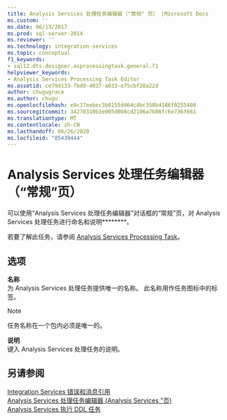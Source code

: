 ```yaml
---
title: Analysis Services 处理任务编辑器（"常规" 页） |Microsoft Docs
ms.custom: ''
ms.date: 06/13/2017
ms.prod: sql-server-2014
ms.reviewer: ''
ms.technology: integration-services
ms.topic: conceptual
f1_keywords:
- sql12.dts.designer.asprocessingtask.general.f1
helpviewer_keywords:
- Analysis Services Processing Task Editor
ms.assetid: ce79d133-fbd9-4037-a033-e75cbf28a22d
author: chugugrace
ms.author: chugu
ms.openlocfilehash: e9c17eebec3b8155d464c4bc358b4186f0255408
ms.sourcegitcommit: 34278310b3e005d008cd2106a7b86fc6e736f661
ms.translationtype: MT
ms.contentlocale: zh-CN
ms.lasthandoff: 06/26/2020
ms.locfileid: "85439444"
---
```

# <a name="analysis-services-processing-task-editor-general-page"></a>Analysis Services 处理任务编辑器（“常规”页）
  可以使用“Analysis Services 处理任务编辑器”对话框的“常规”页，对 Analysis Services 处理任务进行命名和说明********。  
  
 若要了解此任务，请参阅 [Analysis Services Processing Task](control-flow/analysis-services-processing-task.md)。  
  
## <a name="options"></a>选项  
 **名称**  
 为 Analysis Services 处理任务提供唯一的名称。 此名称用作任务图标中的标签。  
  
> [!NOTE]  
>  任务名称在一个包内必须是唯一的。  
  
 **说明**  
 键入 Analysis Services 处理任务的说明。  
  
## <a name="see-also"></a>另请参阅  
 [Integration Services 错误和消息引用](../../2014/integration-services/integration-services-error-and-message-reference.md)   
 [Analysis Services 处理任务编辑器 &#40;Analysis Services "页&#41;](../../2014/integration-services/analysis-services-processing-task-editor-analysis-services-page.md)   
 [Analysis Services 执行 DDL 任务](control-flow/analysis-services-execute-ddl-task.md)  
  
  
